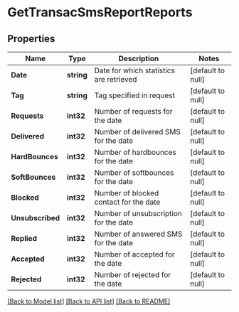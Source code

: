# GetTransacSmsReportReports

## Properties
Name | Type | Description | Notes
------------ | ------------- | ------------- | -------------
**Date** | **string** | Date for which statistics are retrieved | [default to null]
**Tag** | **string** | Tag specified in request | [default to null]
**Requests** | **int32** | Number of requests for the date | [default to null]
**Delivered** | **int32** | Number of delivered SMS for the date | [default to null]
**HardBounces** | **int32** | Number of hardbounces for the date | [default to null]
**SoftBounces** | **int32** | Number of softbounces for the date | [default to null]
**Blocked** | **int32** | Number of blocked contact for the date | [default to null]
**Unsubscribed** | **int32** | Number of unsubscription for the date | [default to null]
**Replied** | **int32** | Number of answered SMS for the date | [default to null]
**Accepted** | **int32** | Number of accepted for the date | [default to null]
**Rejected** | **int32** | Number of rejected for the date | [default to null]

[[Back to Model list]](../README.md#documentation-for-models) [[Back to API list]](../README.md#documentation-for-api-endpoints) [[Back to README]](../README.md)



